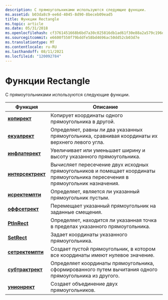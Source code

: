 ```yaml
---
description: С прямоугольниками используются следующие функции.
ms.assetid: b03da8c9-ee6d-4045-8d90-8beceb09ead5
title: Функции Rectangle
ms.topic: article
ms.date: 05/31/2018
ms.openlocfilehash: cf3761451668b6bd7a30c025816db1ad61f30e88a2a579c196d6a08cc0a2b908
ms.sourcegitcommit: e6600f550f79bddfe58bd4696ac50dd52cb03d7e
ms.translationtype: MT
ms.contentlocale: ru-RU
ms.lasthandoff: 08/11/2021
ms.locfileid: "120092784"
---
```

# <a name="rectangle-functions"></a>Функции Rectangle

С прямоугольниками используются следующие функции.



| Функция                               | Описание                                                                                                                                   |
|----------------------------------------|-----------------------------------------------------------------------------------------------------------------------------------------------|
| [**копирект**](/windows/desktop/api/Winuser/nf-winuser-copyrect)           | Копирует координаты одного прямоугольника в другой.                                                                                           |
| [**екуалрект**](/windows/desktop/api/Winuser/nf-winuser-equalrect)         | Определяет, равны ли два указанных прямоугольника, сравнивая координаты их верхнего левого угла.           |
| [**инфлатерект**](/windows/desktop/api/Winuser/nf-winuser-inflaterect)     | Увеличивает или уменьшает ширину и высоту указанного прямоугольника.                                                                       |
| [**интерсектрект**](/windows/desktop/api/Winuser/nf-winuser-intersectrect) | Вычисляет пересечение двух исходных прямоугольников и помещает координаты прямоугольника пересечения в прямоугольник назначения. |
| [**исректемпти**](/windows/desktop/api/Winuser/nf-winuser-isrectempty)     | Определяет, является ли указанный прямоугольник пустым.                                                                                          |
| [**оффсетрект**](/windows/desktop/api/Winuser/nf-winuser-offsetrect)       | Перемещает указанный прямоугольник на заданные смещения.                                                                                       |
| [**PtInRect**](/windows/desktop/api/Winuser/nf-winuser-ptinrect)           | Определяет, находится ли указанная точка в пределах указанного прямоугольника.                                                                   |
| [**SetRect**](/windows/desktop/api/Winuser/nf-winuser-setrect)             | Задает координаты указанного прямоугольника.                                                                                              |
| [**сетректемпти**](/windows/desktop/api/Winuser/nf-winuser-setrectempty)   | Создает пустой прямоугольник, в котором все координаты имеют нулевое значение.                                                                          |
| [**субтрактрект**](/windows/desktop/api/Winuser/nf-winuser-subtractrect)   | Определяет координаты прямоугольника, сформированного путем вычитания одного прямоугольника из другого.                                                   |
| [**унионрект**](/windows/desktop/api/Winuser/nf-winuser-unionrect)         | Создает объединение двух прямоугольников.                                                                                                          |



 

 

 



